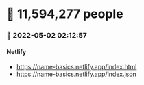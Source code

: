 # :boy: 11,594,277 people
### :date: 2022-05-02 02:12:57
#### Netlify
- <a href='https://name-basics.netlify.app/index.html' target='_blank'>https://name-basics.netlify.app/index.html</a>
- <a href='https://name-basics.netlify.app/index.json' target='_blank'>https://name-basics.netlify.app/index.json</a>

